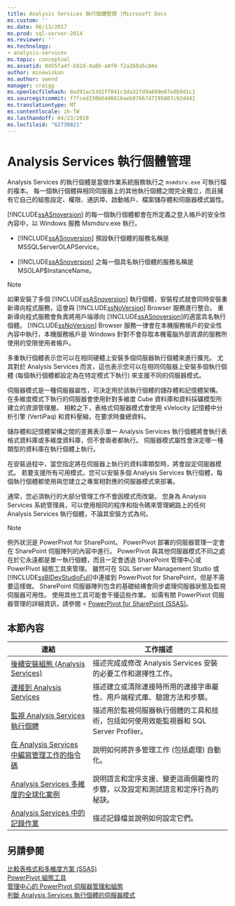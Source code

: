 ```yaml
---
title: Analysis Services 執行個體管理 |Microsoft Docs
ms.custom: ''
ms.date: 06/13/2017
ms.prod: sql-server-2014
ms.reviewer: ''
ms.technology:
- analysis-services
ms.topic: conceptual
ms.assetid: 0455fa4f-b92d-4a8b-a8f0-f2a268a5c84e
author: minewiskan
ms.author: owend
manager: craigg
ms.openlocfilehash: 0ad91ac53d2ff041c3da32fd9a609e67e8b9d1c1
ms.sourcegitcommit: f7fced330b64d6616aeb8766747295807c92dd41
ms.translationtype: MT
ms.contentlocale: zh-TW
ms.lasthandoff: 04/23/2019
ms.locfileid: "62730821"
---
```

# <a name="analysis-services-instance-management"></a>Analysis Services 執行個體管理
  Analysis Services 的執行個體是當做作業系統服務執行之 `msmdsrv.exe` 可執行檔的複本。 每一個執行個體與相同伺服器上的其他執行個體之間完全獨立，而且擁有它自己的組態設定、權限、通訊埠、啟動帳戶、檔案儲存體和伺服器模式屬性。  
  
 [!INCLUDE[ssASnoversion](../../includes/ssasnoversion-md.md)] 的每一個執行個體都會在所定義之登入帳戶的安全性內容中，以 Windows 服務 Msmdsrv.exe 執行。  
  
-   [!INCLUDE[ssASnoversion](../../includes/ssasnoversion-md.md)] 預設執行個體的服務名稱是 MSSQLServerOLAPService。  
  
-   [!INCLUDE[ssASnoversion](../../includes/ssasnoversion-md.md)] 之每一個具名執行個體的服務名稱是 MSOLAP$InstanceName。  
  
> [!NOTE]  
>  如果安裝了多個 [!INCLUDE[ssASnoversion](../../includes/ssasnoversion-md.md)] 執行個體，安裝程式就會同時安裝重新導向程式服務，這會與 [!INCLUDE[ssNoVersion](../../includes/ssnoversion-md.md)] Browser 服務進行整合。 重新導向程式服務會負責將用戶端導向 [!INCLUDE[ssASnoversion](../../includes/ssasnoversion-md.md)]的適當具名執行個體。 [!INCLUDE[ssNoVersion](../../includes/ssnoversion-md.md)] Browser 服務一律會在本機服務帳戶的安全性內容中執行，本機服務帳戶是 Windows 針對不會存取本機電腦外部資源的服務所使用的受限使用者帳戶。  
  
 多重執行個體表示您可以在相同硬體上安裝多個伺服器執行個體來進行擴充。 尤其對於 Analysis Services 而言，這也表示您可以在相同伺服器上安裝多個執行個體 (每個執行個體都設定為在特定模式下執行) 來支援不同的伺服器模式。  
  
 伺服器模式是一種伺服器屬性，可決定用於該執行個體的儲存體和記憶體架構。 在多維度模式下執行的伺服器會使用針對多維度 Cube 資料庫和資料採礦模型所建立的資源管理層。 相較之下，表格式伺服器模式會使用 xVelocity 記憶體中分析引擎 (VertiPaq) 和資料壓縮，在要求時彙總資料。  
  
 儲存體和記憶體架構之間的差異表示單一 Analysis Services 執行個體將會執行表格式資料庫或多維度資料庫，但不會兩者都執行。 伺服器模式屬性會決定哪一種類型的資料庫在執行個體上執行。  
  
 在安裝過程中，當您指定將在伺服器上執行的資料庫類型時，將會設定伺服器模式。 若要支援所有可用模式，您可以安裝多個 Analysis Services 執行個體，每個執行個體都使用與您建立之專案相對應的伺服器模式來部署。  
  
 通常，您必須執行的大部分管理工作不會因模式而改變。 您身為 Analysis Services 系統管理員，可以使用相同的程序和指令碼來管理網路上的任何 Analysis Services 執行個體，不論其安裝方式為何。  
  
> [!NOTE]  
>  例外狀況是 PowerPivot for SharePoint。 PowerPivot 部署的伺服器管理一定會在 SharePoint 伺服陣列的內容中進行。 PowerPivot 與其他伺服器模式不同之處在於它永遠都是單一執行個體，而且一定會透過 SharePoint 管理中心或 PowerPivot 組態工具來管理。 雖然可在 SQL Server Management Studio 或 [!INCLUDE[ssBIDevStudioFull](../../includes/ssbidevstudiofull-md.md)]中連接到 PowerPivot for SharePoint，但是不需要這樣做。 SharePoint 伺服器陣列包含的基礎結構會同步處理伺服器狀態及監視伺服器可用性。 使用其他工具可能會干擾這些作業。 如需有關 PowerPivot 伺服器管理的詳細資訊，請參閱 < [PowerPivot for SharePoint &#40;SSAS&#41;](../power-pivot-sharepoint/power-pivot-for-sharepoint-ssas.md)。  
  
## <a name="in-this-section"></a>本節內容  
  
|連結|工作描述|  
|----------|----------------------|  
|[後續安裝組態 &#40;Analysis Services&#41;](post-install-configuration-analysis-services.md)|描述完成或修改 Analysis Services 安裝的必要工作和選擇性工作。|  
|[連接到 Analysis Services](connect-to-analysis-services.md)|描述建立或清除連接時所用的連接字串屬性、用戶端程式庫、驗證方法和步驟。|  
|[監視 Analysis Services 執行個體](monitor-an-analysis-services-instance.md)|描述用於監視伺服器執行個體的工具和技術，包括如何使用效能監視器和 SQL Server Profiler。|  
|[在 Analysis Services 中編寫管理工作的指令碼](../script-administrative-tasks-in-analysis-services.md)|說明如何將許多管理工作 (包括處理) 自動化。|  
|[Analysis Services 多維度的全球化案例](../globalization-scenarios-for-analysis-services-multiidimensional.md)|說明語言和定序支援、變更這兩個屬性的步驟，以及設定和測試語言和定序行為的秘訣。|  
|[Analysis Services 中的記錄作業](log-operations-in-analysis-services.md)|描述記錄檔並說明如何設定它們。|  
  
## <a name="see-also"></a>另請參閱  
 [比較表格式和多維度方案 &#40;SSAS&#41;](../comparing-tabular-and-multidimensional-solutions-ssas.md)   
 [PowerPivot 組態工具](../power-pivot-sharepoint/power-pivot-configuration-tools.md)   
 [管理中心的 PowerPivot 伺服器管理和組態](../power-pivot-sharepoint/power-pivot-server-administration-and-configuration-in-central-administration.md)   
 [判斷 Analysis Services 執行個體的伺服器模式](determine-the-server-mode-of-an-analysis-services-instance.md)  
  
  
